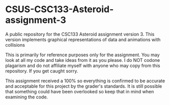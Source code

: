 # CSUS-CSC133-Asteroid-assignment-3
A public repository for the CSC133 Asteroid assignment version 3. 
This version implements graphical representations of data and animations with collisions


This is primarily for reference purposes only for the assignment. You may look at all my code
and take ideas from it as you please. I do NOT codone plagarism and do not affiliate myself
with anyone who may copy from this repository. If you get caught sorry.

This assignment received a 100% so everything is confirmed to be accurate and acceptable for
this project by the grader's standards. It is still possible that something could have been
overlooked so keep that in mind when examining the code.
